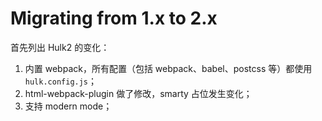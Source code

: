 # Migrating from 1.x to 2.x

首先列出 Hulk2 的变化：

1. 内置 webpack，所有配置（包括 webpack、babel、postcss 等）都使用`hulk.config.js`；
2. html-webpack-plugin 做了修改，smarty 占位发生变化；
3. 支持 modern mode；
